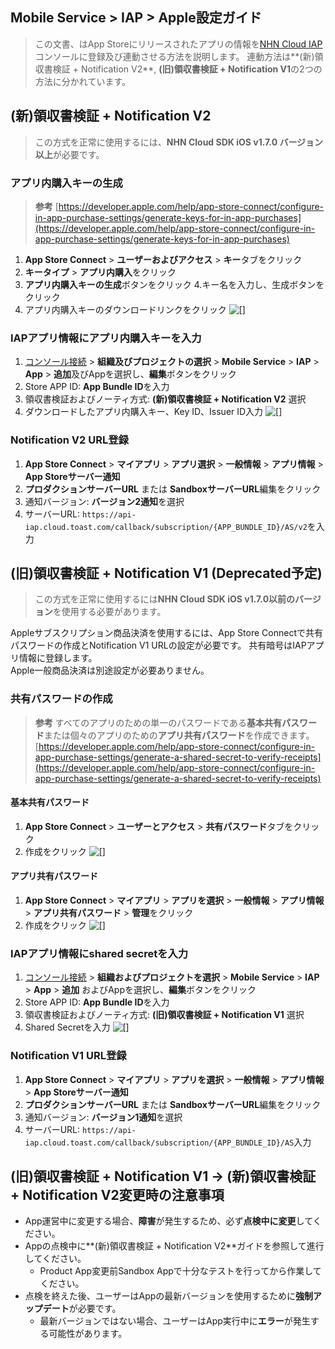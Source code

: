 ## Mobile Service > IAP > Apple設定ガイド

> この文書、はApp Storeにリリースされたアプリの情報を[NHN Cloud IAP](https://docs.nhncloud.com/ko/Mobile%20Service/IAP/ko/Overview/) コンソールに登録及び連動させる方法を説明します。
> 連動方法は**(新)領収書検証 + Notification V2**, **(旧)領収書検証 + Notification V1**の2つの方法に分かれています。

## (新)領収書検証 + Notification V2
> この方式を正常に使用するには、**NHN Cloud SDK iOS v1.7.0 バージョン以上**が必要です。

### アプリ内購入キーの生成
> **参考** 
> [https://developer.apple.com/help/app-store-connect/configure-in-app-purchase-settings/generate-keys-for-in-app-purchases](https://developer.apple.com/help/app-store-connect/configure-in-app-purchase-settings/generate-keys-for-in-app-purchases)
1. **App Store Connect** > **ユーザーおよびアクセス** > **キー**タブをクリック
2. **キータイプ** > **アプリ内購入**をクリック
3. **アプリ内購入キーの生成**ボタンをクリック
4.キー名を入力し、生成ボタンをクリック
5. アプリ内購入キーのダウンロードリンクをクリック
![[]](http://static.toastoven.net/prod_iap/iap-console-apple-in-app-purchase-key.png)

### IAPアプリ情報にアプリ内購入キーを入力
1. [コンソール接続](https://console.nhncloud.com) > **組織及びプロジェクトの選択** > **Mobile Service** > **IAP** > **App** > **追加**及びAppを選択し、**編集**ボタンをクリック
2. Store APP ID: **App Bundle ID**を入力
3. 領収書検証およびノーティ方式: **(新)領収書検証 + Notification V2** 選択
4. ダウンロードしたアプリ内購入キー、Key ID、Issuer ID入力
![[]](http://static.toastoven.net/prod_iap/iap-console-apple-edit-v2.png)

### Notification V2 URL登録
1. **App Store Connect** > **マイアプリ** > **アプリ選択** > **一般情報** > **アプリ情報** > **App Storeサーバー通知**
2. **プロダクションサーバーURL** または **SandboxサーバーURL**編集をクリック
3. 通知バージョン: **バージョン2通知**を選択
4. サーバーURL: `https://api-iap.cloud.toast.com/callback/subscription/{APP_BUNDLE_ID}/AS/v2`を入力


## (旧)領収書検証 + Notification V1 (Deprecated予定)
> この方式を正常に使用するには**NHN Cloud SDK iOS v1.7.0以前のバージョン**を使用する必要があります。

Appleサブスクリプション商品決済を使用するには、App Store Connectで共有パスワードの作成とNotification V1 URLの設定が必要です。
共有暗号はIAPアプリ情報に登録します。<br>
Apple一般商品決済は別途設定が必要ありません。

### 共有パスワードの作成
> **参考**
> すべてのアプリのための単一のパスワードである**基本共有パスワード**または個々のアプリのための**アプリ共有パスワード**を作成できます。
> [https://developer.apple.com/help/app-store-connect/configure-in-app-purchase-settings/generate-a-shared-secret-to-verify-receipts](https://developer.apple.com/help/app-store-connect/configure-in-app-purchase-settings/generate-a-shared-secret-to-verify-receipts)

#### 基本共有パスワード
1. **App Store Connect** > **ユーザーとアクセス** > **共有パスワード**タブをクリック
2. 作成をクリック
![[]](http://static.toastoven.net/prod_iap/iap-console-apple-primary-shared-secret.png)

#### アプリ共有パスワード
1. **App Store Connect** > **マイアプリ** > **アプリを選択** > **一般情報** > **アプリ情報** > **アプリ共有パスワード** > **管理**をクリック
2. 作成をクリック
![[]](http://static.toastoven.net/prod_iap/iap-console-apple-app-specific-shared-secret.png)

### IAPアプリ情報にshared secretを入力
1. [コンソール接続](https://console.nhncloud.com) > **組織およびプロジェクトを選択** > **Mobile Service** > **IAP** > **App** > **追加** およびAppを選択し、**編集**ボタンをクリック
2. Store APP ID: **App Bundle ID**を入力
3. 領収書検証およびノーティ方式: **(旧)領収書検証 + Notification V1** 選択
4. Shared Secretを入力
![[]](http://static.toastoven.net/prod_iap/iap-console-apple-edit-v1.png)

### Notification V1 URL登録
1. **App Store Connect** > **マイアプリ** > **アプリを選択** > **一般情報** > **アプリ情報** > **App Storeサーバー通知**
2. **プロダクションサーバーURL** または **SandboxサーバーURL**編集をクリック
3. 通知バージョン: **バージョン1通知**を選択
4. サーバーURL: `https://api-iap.cloud.toast.com/callback/subscription/{APP_BUNDLE_ID}/AS`入力


## (旧)領収書検証 + Notification V1 -> (新)領収書検証 + Notification V2変更時の注意事項
- App運営中に変更する場合、**障害**が発生するため、必ず**点検中に変更**してください。
- Appの点検中に**(新)領収書検証 + Notification V2**ガイドを参照して進行してください。
  - Product App変更前Sandbox Appで十分なテストを行ってから作業してください。
- 点検を終えた後、ユーザーはAppの最新バージョンを使用するために**強制アップデート**が必要です。
  - 最新バージョンではない場合、ユーザーはApp実行中に**エラー**が発生する可能性があります。
